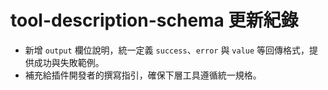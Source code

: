 # tool-description-schema 更新紀錄

- 新增 `output` 欄位說明，統一定義 `success`、`error` 與 `value` 等回傳格式，提供成功與失敗範例。
- 補充給插件開發者的撰寫指引，確保下層工具遵循統一規格。
